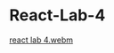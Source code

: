 # React-Lab-4
[react lab 4.webm](https://user-images.githubusercontent.com/46012679/178745189-84418ec8-ff99-45e2-930c-57d294623397.webm)

